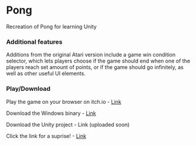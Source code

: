 # Pong

Recreation of Pong for learning Unity


### Additional features

Additions from the original Atari version include a game win condition selector, which lets players choose if the game should end when one of the players reach set amount of points, or if the game should go infinitely, as well as other useful UI elements. 


### Play/Download
Play the game on your browser on itch.io - [Link](https://pokhrelhorizon.itch.io/pong)

Download the Windows binary - [Link](https://www.mediafire.com/file/o4fbb9i5dmy3vgv/PongWindowsv0.3.zip/file)

Download the Unity project - Link (uploaded soon)

Click the link for a suprise! - [Link](https://www.youtube.com/watch?v=3BFTio5296w)
